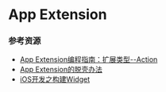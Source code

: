 # App Extension

### 参考资源

* [App Extension编程指南：扩展类型--Action](http://www.cocoachina.com/ios/20140929/9800.html)
* [App Extension的脱壳办法](http://www.cocoachina.com/ios/20150312/11310.html)
* [iOS开发之构建Widget](http://www.cocoachina.com/ios/20150702/12337.html)